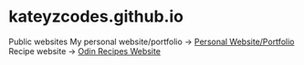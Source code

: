 # kateyzcodes.github.io
Public websites
My personal website/portfolio -> [Personal Website/Portfolio](https://kateyzcodes.github.io/portfolio)  
Recipe website -> [Odin Recipes Website](https://kateyzcodes.github.io/odin-recipes)
